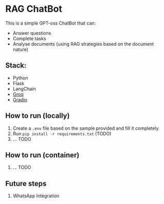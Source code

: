# RAG ChatBot
This is a simple GPT-oss ChatBot that can:
- Answer questions
- Complete tasks
- Analyse documents (using RAG strategies based on the document nature)

## Stack:
- Python
- Flask
- LangChain
- [Groq](https://groq.com/)
- [Gradio](https://www.gradio.app/)

## How to run (locally)
1. Create a `.env` file based on the sample provided and fill it completely
2. Run `pip install -r requirements.txt` (TODO)
3. ... TODO

## How to run (container)
1. ... TODO

## Future steps
1. WhatsApp Integration
